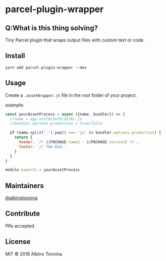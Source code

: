 # parcel-plugin-wrapper

## Q:What is this thing solving?

Tiny Parcel plugin that wraps output files with custom text or code.

## Install

```
yarn add parcel-plugin-wrapper --dev
```

## Usage

Create a `.assetWrapper.js` file in the root folder of your project.

example:

```javascript
const yourAssetProcess = async ({name, bundler}) => {
  //name = app.ere76r5e76r5e76r.js
  //bundler.options.production = true/false

  if (name.split('.').pop() === 'js' && bundler.options.production) {
    return {
      header: `/* ${PACKAGE.name} - ${PACKAGE.version} */`,
      footer: `// The End.`
    }
  }
}

module.exports = yourAssetProcess
```

## Maintainers

[@albinotonnina](https://github.com/albinotonnina)

## Contribute

PRs accepted.

## License

MIT © 2018 Albino Tonnina
